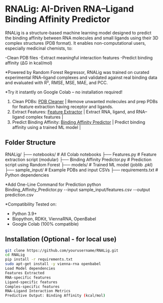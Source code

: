 # RNALig: AI-Driven RNA–Ligand Binding Affinity Predictor

RNALig is a structure-based machine learning model designed to predict the binding affinity between RNA molecules and small ligands using their 3D complex structures (PDB format). It enables non-computational users, especially medicinal chemists, to:

-Clean PDB files
-Extract meaningful interaction features
-Predict binding affinity (ΔG in kcal/mol)

*Powered by Random Forest Regressor, RNALig was trained on curated experimental RNA–ligand complexes and validated against real binding data and evaluated with R², RMSE, MSE, MAE, and PCC.

*Try it instantly on Google Colab – no installation required!
1. Clean PDBs: [PDB Cleaner](https://colab.research.google.com/drive/1LSxz-l2kczM9fi3W_mor72IlOP2vFq7R) | Remove unwanted molecules and prep PDBs for feature extraction having receptor and ligands.
2. Extract Features: [Feature Extractor](https://colab.research.google.com/drive/1u7pWCd-Jpg1_U6xAdtR4rpJ3HI5Mr8b_) | Extract RNA, ligand, and RNA–ligand complex features |
3. Predict Binding Affinity: [Binding Affinity Predictor](https://colab.research.google.com/drive/1ZFgGIhVFuunZtIllH1kUleCFePZYWsD8) | Predict binding affinity using a trained ML model |

## Folder Structure

RNALig/
├── notebooks/ # All Colab notebooks
├── Features.py # Feature extraction script (modular)
├── Binding Affinity Predictor.py # Prediction script using Random Forest
├── models/ # Trained ML model (joblib .pkl)
├── sample_input/ # Example PDBs and input CSVs
├── requirements.txt # Python dependencies


*Add One-Line Command for Prediction
python Binding_Affinity_Predictor.py --input sample_input/features.csv --output prediction.csv

*Compatibility 
Tested on:
- Python 3.9+
- Biopython, RDKit, ViennaRNA, OpenBabel
- Google Colab (100% compatible)

## Installation (Optional - for local use)

```bash
git clone https://github.com/yourusername/RNALig.git
cd RNALig
pip install -r requirements.txt
sudo apt-get install -y vienna-rna openbabel
Load Model dependencies
Features Extracted
RNA-specific features
Ligand-specific features
Comples-specific features
RNA–Ligand Interaction Metrics 
Predictive Output: Binding Affinity (kcal/mol)
